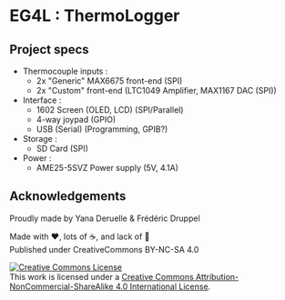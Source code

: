 # EG4L : ThermoLogger

## Project specs

* Thermocouple inputs :
  * 2x "Generic" MAX6675 front-end (SPI)
  * 2x "Custom" front-end (LTC1049 Amplifier, MAX1167 DAC (SPI))
* Interface :
  * 1602 Screen (OLED, LCD) (SPI/Parallel)
  * 4-way joypad (GPIO)
  * USB (Serial) (Programming, GPIB?)
* Storage :
  * SD Card (SPI)
* Power :
  * AME25-5SVZ Power supply (5V, 4.1A)

## Acknowledgements

Proudly made by Yana Deruelle & Frédéric Druppel

Made with ❤️, lots of ☕️, and lack of 🛌  
Published under CreativeCommons BY-NC-SA 4.0

[![Creative Commons License](https://i.creativecommons.org/l/by-nc-sa/4.0/88x31.png)](http://creativecommons.org/licenses/by-nc-sa/4.0/)  
This work is licensed under a [Creative Commons Attribution-NonCommercial-ShareAlike 4.0 International License](http://creativecommons.org/licenses/by-nc-sa/4.0/).
